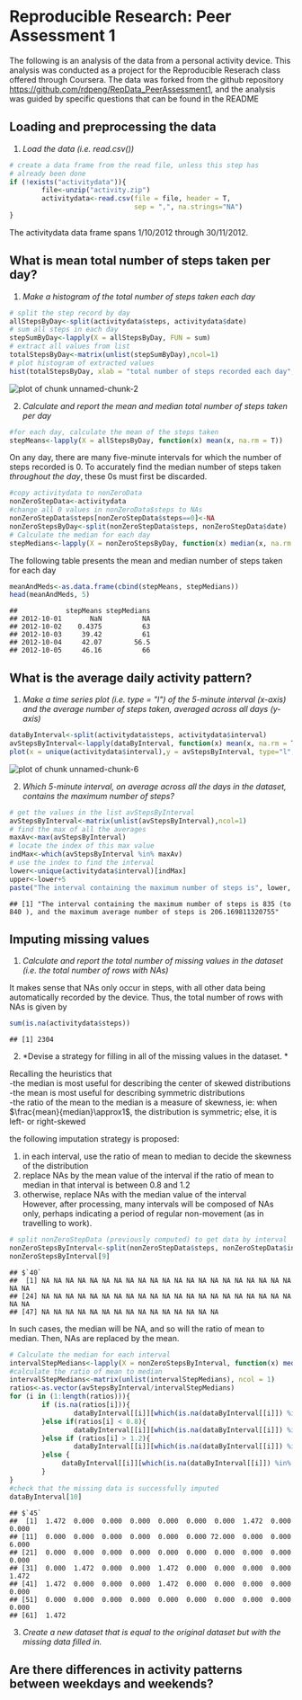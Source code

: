 # Reproducible Research: Peer Assessment 1
The following is an analysis of the data from a personal activity device. This analysis was conducted as a project for the Reproducible Reserach class offered through Coursera. The data was forked from the github repository <https://github.com/rdpeng/RepData_PeerAssessment1>, and the analysis was guided by specific questions that can be found in the README

## Loading and preprocessing the data
1. *Load the data (i.e. read.csv())*

```r
# create a data frame from the read file, unless this step has 
# already been done
if (!exists("activitydata")){
        file<-unzip("activity.zip")
        activitydata<-read.csv(file = file, header = T, 
                               sep = ",", na.strings="NA")
}
```
The activitydata data frame spans 1/10/2012 through 30/11/2012.   

## What is mean total number of steps taken per day?  
1. *Make a histogram of the total number of steps taken each day*  


```r
# split the step record by day
allStepsByDay<-split(activitydata$steps, activitydata$date)
# sum all steps in each day
stepSumByDay<-lapply(X = allStepsByDay, FUN = sum) 
# extract all values from list
totalStepsByDay<-matrix(unlist(stepSumByDay),ncol=1) 
# plot histogram of extracted values
hist(totalStepsByDay, xlab = "total number of steps recorded each day", main = "Histogram of total recorded steps between 1/10/2012 and 30/11/2012")
```

![plot of chunk unnamed-chunk-2](./PA1_template_files/figure-html/unnamed-chunk-2.png) 

2. *Calculate and report the mean and median total number of steps taken per day*  

```r
#for each day, calculate the mean of the steps taken
stepMeans<-lapply(X = allStepsByDay, function(x) mean(x, na.rm = T))
```
On any day, there are many five-minute intervals for which the number of steps recorded is 0. To accurately find the median number of steps taken *throughout the day*, these 0s must first be discarded. 

```r
#copy activitydata to nonZeroData
nonZeroStepData<-activitydata
#change all 0 values in nonZeroData$steps to NAs 
nonZeroStepData$steps[nonZeroStepData$steps==0]<-NA 
nonZeroStepsByDay<-split(nonZeroStepData$steps, nonZeroStepData$date)
# Calculate the median for each day
stepMedians<-lapply(X = nonZeroStepsByDay, function(x) median(x, na.rm = T))
```

The following table presents the mean and median number of steps taken for each day

```r
meanAndMeds<-as.data.frame(cbind(stepMeans, stepMedians))
head(meanAndMeds, 5)
```

```
##            stepMeans stepMedians
## 2012-10-01       NaN          NA
## 2012-10-02    0.4375          63
## 2012-10-03     39.42          61
## 2012-10-04     42.07        56.5
## 2012-10-05     46.16          66
```


## What is the average daily activity pattern?

1. *Make a time series plot (i.e. type = "l") of the 5-minute interval (x-axis) and the average number of steps taken, averaged across all days (y-axis)*

```r
dataByInterval<-split(activitydata$steps, activitydata$interval)
avStepsByInterval<-lapply(dataByInterval, function(x) mean(x, na.rm = T))
plot(x = unique(activitydata$interval),y = avStepsByInterval, type="l", xlab = "Five Minute Intervals", ylab = "Average number of steps taken", main = "Time series plot of interval vs average steps")
```

![plot of chunk unnamed-chunk-6](./PA1_template_files/figure-html/unnamed-chunk-6.png) 

2. *Which 5-minute interval, on average across all the days in the dataset, contains the maximum number of steps?*


```r
# get the values in the list avStepsByInterval 
avStepsByInterval<-matrix(unlist(avStepsByInterval),ncol=1)
# find the max of all the averages
maxAv<-max(avStepsByInterval)
# locate the index of this max value
indMax<-which(avStepsByInterval %in% maxAv)
# use the index to find the interval
lower<-unique(activitydata$interval)[indMax]
upper<-lower+5
paste("The interval containing the maximum number of steps is", lower, "(to", upper, "), and the maximum average number of steps is", maxAv, sep = " ")
```

```
## [1] "The interval containing the maximum number of steps is 835 (to 840 ), and the maximum average number of steps is 206.169811320755"
```

## Imputing missing values
1. *Calculate and report the total number of missing values in the dataset (i.e. the total number of rows with NAs)*  

It makes sense that NAs only occur in steps, with all other data being automatically recorded by the device. Thus, the total number of rows with NAs is given by

```r
sum(is.na(activitydata$steps))
```

```
## [1] 2304
```
2. *Devise a strategy for filling in all of the missing values in the dataset. *  

Recalling the heuristics that  
-the median is most useful for describing the center of skewed distributions  
-the mean is most useful for describing symmetric distributions  
-the ratio of the mean to the median is a measure of skewness, ie: when $\frac{mean}{median}\approx1$, the distribution is symmetric; else, it is left- or right-skewed

the following imputation strategy is proposed:  
1. in each interval, use the ratio of mean to median to decide the skewness of the distribution  
2. replace NAs by the mean value of the interval if the ratio of mean to median in that interval is between 0.8 and 1.2  
3. otherwise, replace NAs with the median value of the interval  
However, after processing, many intervals will be composed of NAs only, perhaps indicating a period of regular non-movement (as in travelling to work). 

```r
# split nonZeroStepData (previously computed) to get data by interval
nonZeroStepsByInterval<-split(nonZeroStepData$steps, nonZeroStepData$interval)
nonZeroStepsByInterval[9]
```

```
## $`40`
##  [1] NA NA NA NA NA NA NA NA NA NA NA NA NA NA NA NA NA NA NA NA NA NA NA
## [24] NA NA NA NA NA NA NA NA NA NA NA NA NA NA NA NA NA NA NA NA NA NA NA
## [47] NA NA NA NA NA NA NA NA NA NA NA NA NA NA NA
```
In such cases, the median will be NA, and so will the ratio of mean to median. Then, NAs are replaced by the mean. 

```r
# Calculate the median for each interval
intervalStepMedians<-lapply(X = nonZeroStepsByInterval, function(x) median(x, na.rm = T))
#calculate the ratio of mean to median
intervalStepMedians<-matrix(unlist(intervalStepMedians), ncol = 1)
ratios<-as.vector(avStepsByInterval/intervalStepMedians)
for (i in (1:length(ratios))){
        if (is.na(ratios[i])){
                dataByInterval[[i]][which(is.na(dataByInterval[[i]]) %in% T)]<-avStepsByInterval[i]
        }else if(ratios[i] < 0.8){ 
                dataByInterval[[i]][which(is.na(dataByInterval[[i]]) %in% T)]<-avStepsByInterval[i]
        }else if (ratios[i] > 1.2){
                dataByInterval[[i]][which(is.na(dataByInterval[[i]]) %in% T)]<-avStepsByInterval[i]
        }else {
             dataByInterval[[i]][which(is.na(dataByInterval[[i]]) %in% T)]<-intervalStepMedians[i]
        }
}
#check that the missing data is successfully imputed
dataByInterval[10]
```

```
## $`45`
##  [1]  1.472  0.000  0.000  0.000  0.000  0.000  0.000  1.472  0.000  0.000
## [11]  0.000  0.000  0.000  0.000  0.000  0.000 72.000  0.000  0.000  6.000
## [21]  0.000  0.000  0.000  0.000  0.000  0.000  0.000  0.000  0.000  0.000
## [31]  0.000  1.472  0.000  0.000  1.472  0.000  0.000  0.000  0.000  1.472
## [41]  1.472  0.000  0.000  0.000  1.472  0.000  0.000  0.000  0.000  0.000
## [51]  0.000  0.000  0.000  0.000  0.000  0.000  0.000  0.000  0.000  0.000
## [61]  1.472
```

3. *Create a new dataset that is equal to the original dataset but with the missing data filled in.*



## Are there differences in activity patterns between weekdays and weekends?

